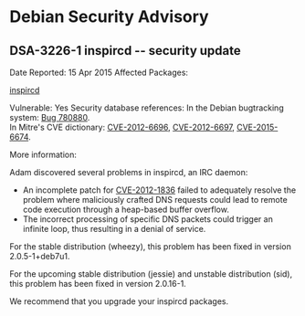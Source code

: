 
Debian Security Advisory
========================


DSA-3226-1 inspircd -- security update
--------------------------------------



Date Reported:
15 Apr 2015
Affected Packages:

[inspircd](https://packages.debian.org/src:inspircd)

Vulnerable:
Yes
Security database references:
In the Debian bugtracking system: [Bug 780880](https://bugs.debian.org/cgi-bin/bugreport.cgi?bug=780880).  
In Mitre's CVE dictionary: [CVE-2012-6696](https://security-tracker.debian.org/tracker/CVE-2012-6696), [CVE-2012-6697](https://security-tracker.debian.org/tracker/CVE-2012-6697), [CVE-2015-6674](https://security-tracker.debian.org/tracker/CVE-2015-6674).  

More information:

Adam discovered several problems in inspircd, an IRC daemon:


* An incomplete patch for [CVE-2012-1836](https://security-tracker.debian.org/tracker/CVE-2012-1836)
 failed to adequately resolve the problem where maliciously crafted DNS
 requests could lead to remote code execution through a heap-based buffer
 overflow.
* The incorrect processing of specific DNS packets could trigger an
 infinite loop, thus resulting in a denial of service.


For the stable distribution (wheezy), this problem has been fixed in
version 2.0.5-1+deb7u1.


For the upcoming stable distribution (jessie) and unstable
distribution (sid), this problem has been fixed in version 2.0.16-1.


We recommend that you upgrade your inspircd packages.





